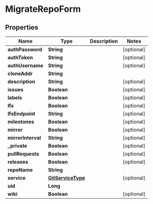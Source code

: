 
# MigrateRepoForm

## Properties
Name | Type | Description | Notes
------------ | ------------- | ------------- | -------------
**authPassword** | **String** |  |  [optional]
**authToken** | **String** |  |  [optional]
**authUsername** | **String** |  |  [optional]
**cloneAddr** | **String** |  | 
**description** | **String** |  |  [optional]
**issues** | **Boolean** |  |  [optional]
**labels** | **Boolean** |  |  [optional]
**lfs** | **Boolean** |  |  [optional]
**lfsEndpoint** | **String** |  |  [optional]
**milestones** | **Boolean** |  |  [optional]
**mirror** | **Boolean** |  |  [optional]
**mirrorInterval** | **String** |  |  [optional]
**_private** | **Boolean** |  |  [optional]
**pullRequests** | **Boolean** |  |  [optional]
**releases** | **Boolean** |  |  [optional]
**repoName** | **String** |  | 
**service** | [**GitServiceType**](GitServiceType.md) |  |  [optional]
**uid** | **Long** |  | 
**wiki** | **Boolean** |  |  [optional]



